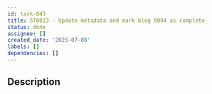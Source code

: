 ```yaml
---
id: task-043
title: ST0013 - Update metadata and mark blog 0004 as complete
status: done
assignee: []
created_date: '2025-07-08'
labels: []
dependencies: []
---
```


## Description

